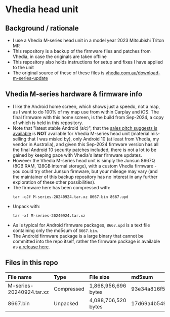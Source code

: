 # Vhedia head unit

## Background / rationale

 - I use a Vhedia M-series head unit in a model year 2023 Mitsubishi Triton MR
 - This repository is a backup of the firmware files and patches from Vhedia, in case the originals are taken offline
 - This repository also holds instructions for setup and fixes I have applied to the unit
 - The original source of these of these files is [vhedia.com.au/download-m-series-update](https://vhedia.com.au/download-m-series-update/)

## Vhedia M-series hardware & firmware info

 - I like the Android home screen, which shows just a speedo, not a map, as I want to do 100% of my map use from within Carplay and iOS.  The final firmware with this home screen, is the build from Sep-2024, a copy of which is held in this repository.
 - Note that "latest stable Android _(sic)_", that the [sales pitch suggests is available](https://vhedia.com.au/product/mitsubishi-triton-mq-mr-head-unit-2016-2021-dail-aircon/) is **NOT** available for Vhedia M-series head unit (material mis-selling that I was misled by), only Android 10 (at least from Vhedia, my vendor in Australia), and given this Sep-2024 firmware version has all the final Android 10 security patches included, there is not a lot to be gained by keeping pace with Vhedia's later firmware updates.
 - However the Vhedia M-series head unit is simply the Junsun 8667Q (8GB RAM, 128GB internal storage), with a custom Vhedia firmware - you could try other Junsun firmware, but your mileage may vary (and the maintainer of this backup repository has no interest in any further exploration of these other possibilities).
 - The firmware here has been compressed with:
    ```
    tar -cJf M-series-20240924.tar.xz 8667.bin 8667.upd
    ```
 - Unpack with:
    ```
    tar -xf M-series-20240924.tar.xz
    ```
 - As is typical for Android firmware packages, `8667.upd` is a text file containing only the md5sum of `8667.bin`.
 - The Android firmware package is a large binary that cannot be committed into the repo itself, rather the firmware package is available as [a release here](https://github.com/phil-gg/vhedia-head-unit/releases/tag/M-series-firmware).

## Files in this repo

| **File name**            | **Type**   | **File size**       | **md5sum**                       |
|:-------------------------|:-----------|:--------------------|:---------------------------------|
| M-series-20240924.tar.xz | Compressed | 1,868,956,696 bytes | 93e34a816f5ba40b8b937cc4e507ffa3 |
| 8667.bin                 | Unpacked   | 4,088,706,520 bytes | 17d69a4b5498bf3f6730a26b810d90f5 |
